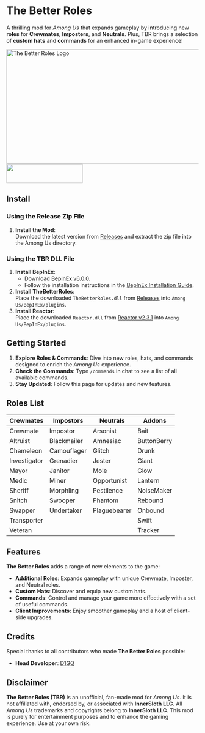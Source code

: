 # The Better Roles

A thrilling mod for *Among Us* that expands gameplay by introducing new **roles** for **Crewmates**, **Imposters**, and **Neutrals**. Plus, TBR brings a selection of **custom hats** and **commands** for an enhanced in-game experience!

<img src="https://github.com/user-attachments/assets/8f0a9839-7b83-476b-be41-ac1f449356d4" alt="The Better Roles Logo" width="800" height="300">

<div align="left">
    <a href="https://discord.gg/ten" target="_blank">
        <img src="https://img.shields.io/badge/Discord%20-%231DA1F2.svg?&style=for-the-badge&logo=discord&logoColor=white&color=5662f6" width="200" height="50"/>
    </a>
</div>

## Install

### Using the Release Zip File
1. **Install the Mod**:  
   Download the latest version from [Releases](https://github.com/EnhancedNetwork/TheBetterRoles-Public/releases) and extract the zip file into the Among Us directory.

### Using the TBR DLL File
1. **Install BepInEx**:  
   - Download [BepInEx v6.0.0](https://github.com/BepInEx/BepInEx/releases/download/v6.0.0-pre.2/BepInEx-Unity.IL2CPP-win-x86-6.0.0-pre.2.zip).  
   - Follow the installation instructions in the [BepInEx Installation Guide](https://docs.bepinex.dev/articles/user_guide/installation/index.html).
2. **Install TheBetterRoles**:  
   Place the downloaded `TheBetterRoles.dll` from [Releases](https://github.com/EnhancedNetwork/TheBetterRoles-Public/releases) into `Among Us/BepInEx/plugins`.
3. **Install Reactor**:  
Place the downloaded `Reactor.dll` from [Reactor v2.3.1](https://github.com/NuclearPowered/Reactor/releases/download/2.3.1/Reactor.dll) into `Among Us/BepInEx/plugins`.

## Getting Started

1. **Explore Roles & Commands**: Dive into new roles, hats, and commands designed to enrich the *Among Us* experience.
2. **Check the Commands**: Type `/commands` in chat to see a list of all available commands.
3. **Stay Updated**: Follow this page for updates and new features.

## Roles List

<table>
  <thead>
    <tr>
      <th>Crewmates</th>
      <th>Impostors</th>
      <th>Neutrals</th>
      <th>Addons</th>
    </tr>
  </thead>
  <tbody>
    <tr>
      <td>Crewmate</td>
      <td>Impostor</td>
      <td>Arsonist</td>
      <td>Bait</td>
    </tr>
    <tr>
      <td>Altruist</td>
      <td>Blackmailer</td>
      <td>Amnesiac</td>
      <td>ButtonBerry</td>
    </tr>
    <tr>
      <td>Chameleon</td>
      <td>Camouflager</td>
      <td>Glitch</td>
      <td>Drunk</td>
    </tr>
    <tr>
      <td>Investigator</td>
      <td>Grenadier</td>
      <td>Jester</td>
      <td>Giant</td>
    </tr>
    <tr>
      <td>Mayor</td>
      <td>Janitor</td>
      <td>Mole</td>
      <td>Glow</td>
    </tr>
    <tr>
      <td>Medic</td>
      <td>Miner</td>
      <td>Opportunist</td>
      <td>Lantern</td>
    </tr>
    <tr>
      <td>Sheriff</td>
      <td>Morphling</td>
      <td>Pestilence</td>
      <td>NoiseMaker</td>
    </tr>
    <tr>
      <td>Snitch</td>
      <td>Swooper</td>
      <td>Phantom</td>
      <td>Rebound</td>
    </tr>
    <tr>
      <td>Swapper</td>
      <td>Undertaker</td>
      <td>Plaguebearer</td>
      <td>Onbound</td>
    </tr>
    <tr>
      <td>Transporter</td>
      <td></td>
      <td></td>
      <td>Swift</td>
    </tr>
    <tr>
      <td>Veteran</td>
      <td></td>
      <td></td>
      <td>Tracker</td>
    </tr>
  </tbody>
</table>


## Features

**The Better Roles** adds a range of new elements to the game:

- **Additional Roles**: Expands gameplay with unique Crewmate, Imposter, and Neutral roles.
- **Custom Hats**: Discover and equip new custom hats.
- **Commands**: Control and manage your game more effectively with a set of useful commands.
- **Client Improvements**: Enjoy smoother gameplay and a host of client-side upgrades.
  
## Credits

Special thanks to all contributors who made **The Better Roles** possible:

- **Head Developer**: [D1GQ](https://github.com/D1GQ)

## Disclaimer

**The Better Roles (TBR)** is an unofficial, fan-made mod for *Among Us*. It is not affiliated with, endorsed by, or associated with **InnerSloth LLC**. All *Among Us* trademarks and copyrights belong to **InnerSloth LLC**. This mod is purely for entertainment purposes and to enhance the gaming experience. Use at your own risk.
